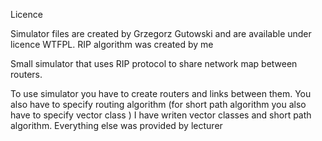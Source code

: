 Licence

Simulator files are created by Grzegorz Gutowski and are available under licence WTFPL. RIP algorithm was created by me

Small simulator that uses RIP protocol to share network map between routers.

To use simulator you have to create routers and links between them. You also have to specify routing algorithm (for short path algorithm you also have to specify vector class ) I have writen vector classes and short path algorithm. Everything else was provided by lecturer
